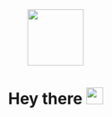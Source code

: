 
<div id="header" align="center">
  <img src="https://media.giphy.com/media/v1.Y2lkPTc5MGI3NjExNzM3ZWs3OGt0ZW1tdWU2M251enN4Y3hoOGdqYXMwbWp0cDcxMHo1MiZlcD12MV9pbnRlcm5hbF9naWZfYnlfaWQmY3Q9cw/M9gbBd9nbDrOTu1Mqx/giphy.gif" width="100"/>
<br>
<img src="https://komarev.com/ghpvc/?username=Ilya&style=flat-square&color=blue" alt=""/>
<h1>
Hey there
<img src="https://media.giphy.com/media/hvRJCLFzcasrR4ia7z/giphy.gif" width="30px"/>
</h1>
</div>

